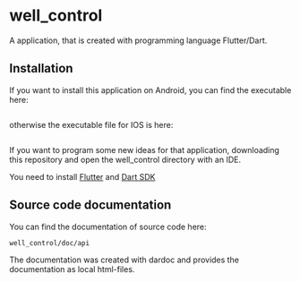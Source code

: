 # well_control

A application, that is created with programming language Flutter/Dart.

## Installation

If you want to install this application on Android, you can find the executable here:
```

```

otherwise the executable file for IOS is here:
```

```


If you want to program some new ideas for that application, downloading this repository and open
the well_control directory with an IDE.

You need to install [Flutter](https://flutter.dev/docs/get-started/install) and
[Dart SDK](https://dart.dev/get-dart)

## Source code documentation

You can find the documentation of source code here:
```
well_control/doc/api
```

The documentation was created with dardoc and provides the documentation as local html-files.
